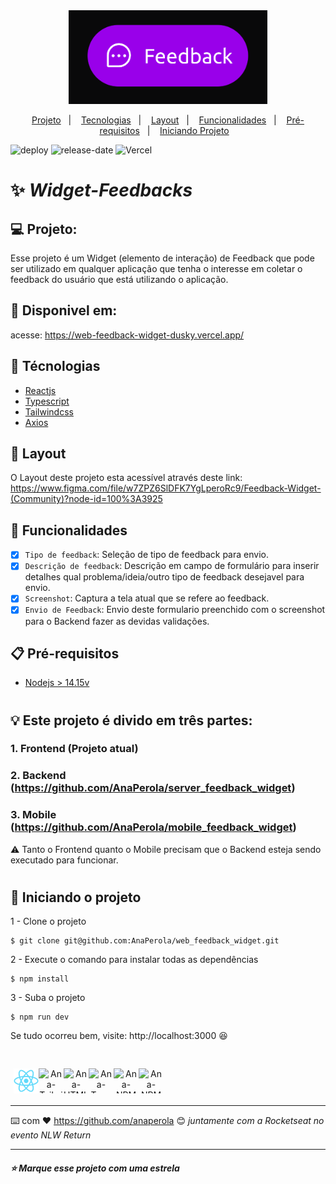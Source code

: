 <div align="center">
  <img height="150em" src="./assets/new.png" />
</div>

<p align="center">
  <a href="#-projeto">Projeto</a>&nbsp;&nbsp;&nbsp;|&nbsp;&nbsp;&nbsp;
  <a href="#-técnologias">Tecnologias</a>&nbsp;&nbsp;&nbsp;|&nbsp;&nbsp;&nbsp;
  <a href="#-layout">Layout</a>&nbsp;&nbsp;&nbsp;|&nbsp;&nbsp;&nbsp;
  <a href="#-funcionalidades">Funcionalidades</a>&nbsp;&nbsp;&nbsp;|&nbsp;&nbsp;&nbsp;
  <a href="#-pré-requisitos">Pré-requisitos</a>&nbsp;&nbsp;&nbsp;|&nbsp;&nbsp;&nbsp;
  <a href="#-iniciando-o-projeto">Iniciando Projeto</a>&nbsp;&nbsp;&nbsp;
</p>

  ![deploy](https://img.shields.io/static/v1?label=state&message=production&color=green)
  ![release-date](https://img.shields.io/static/v1?label=release-date&message=May-2022&color=orange)
  ![Vercel](https://vercelbadge.vercel.app/api/anaperola/web_feedback_widget)

# ✨ *Widget-Feedbacks*

## 💻 Projeto:

Esse projeto é um Widget (elemento de interação) de Feedback que pode ser utilizado em qualquer aplicação que tenha o interesse em coletar o feedback do usuário que está utilizando o aplicação.

## 🔗 Disponivel em:

acesse: https://web-feedback-widget-dusky.vercel.app/

## 🚀 Técnologias

- [Reactjs](https://pt-br.reactjs.org/)
- [Typescript](https://www.typescriptlang.org/)
- [Tailwindcss](https://tailwindcss.com/)
- [Axios](https://axios-http.com/ptbr/docs/intro)

## 🔖 Layout

O Layout deste projeto esta acessível através deste link: https://www.figma.com/file/w7ZPZ6SlDFK7YgLperoRc9/Feedback-Widget-(Community)?node-id=100%3A3925 

## 🔨 Funcionalidades

- [X] `Tipo de feedback`: Seleção de tipo de feedback para envio.
- [X] `Descrição de feedback`: Descrição em campo de formulário para inserir detalhes qual problema/ideia/outro tipo de feedback desejavel para envio.
- [X] `Screenshot`: Captura a tela atual que se refere ao feedback.
- [X] `Envio de Feedback`: Envio deste formulario preenchido com o screenshot para o Backend fazer as devidas validações.

## 📋 Pré-requisitos

- [Nodejs > 14.15v](https://nodejs.org/en/)

#

## 💡 Este projeto é divido em três partes:

### 1. Frontend (Projeto atual)
### 2. Backend (https://github.com/AnaPerola/server_feedback_widget)
### 3. Mobile (https://github.com/AnaPerola/mobile_feedback_widget)


⚠️ Tanto o Frontend quanto o Mobile precisam que o Backend esteja sendo executado para funcionar.

#

## 🔧 Iniciando o projeto

1 - Clone o projeto
```console
$ git clone git@github.com:AnaPerola/web_feedback_widget.git
```
2 - Execute o comando para instalar todas as dependências
```console
$ npm install
```
3 - Suba o projeto 
```console
$ npm run dev
```

Se tudo ocorreu bem, visite: http://localhost:3000 😆

#

<div align="center" style="display:flex; padding:5px; ">
  <img 
    alt="Ana-React" 
    style="height:40px; width:40px;"
    src="https://raw.githubusercontent.com/devicons/devicon/master/icons/react/react-original.svg"
  >
  <img 
    alt="Ana-Tailwindcss"
    style="height:40px; width:40px;" src="https://cdn.jsdelivr.net/gh/devicons/devicon/icons/tailwindcss/tailwindcss-plain.svg" 
  />
  <img
    alt="Ana-HTML5"
    style="height:40px; width:40px;"
    src="https://cdn.jsdelivr.net/gh/devicons/devicon/icons/html5/html5-original.svg" 
  />
  <img 
    alt="Ana-Typescrit"
    style="height:40px; width:40px;"
    src="https://cdn.jsdelivr.net/gh/devicons/devicon/icons/typescript/typescript-original.svg" 
  />
  <img
    alt="Ana-NPM"
    style="height:40px; width:40px;"
    src="https://cdn.jsdelivr.net/gh/devicons/devicon/icons/npm/npm-original-wordmark.svg" 
  />
  <img
    alt="Ana-NPM"
    style="height:40px; width:40px;"
    src="https://user-images.githubusercontent.com/43313420/105883616-57dbeb00-6007-11eb-9df2-de0e2a42655c.png" 
  />
</div>          

---
⌨️ com ❤️ https://github.com/anaperola 😊
_juntamente com a Rocketseat no evento *NLW Return*_

---
##### ⭐ Marque esse projeto com uma estrela

